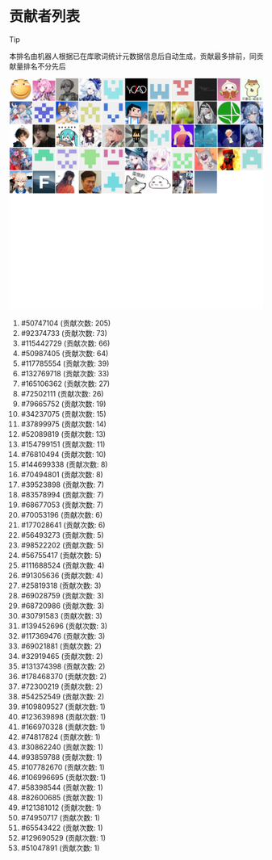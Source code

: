 # 贡献者列表

> [!TIP]
> 本排名由机器人根据已在库歌词统计元数据信息后自动生成，贡献最多排前，同贡献量排名不分先后

![贡献者头像画廊](./CONTRIBUTORS.svg)

1. #50747104 (贡献次数: 205)
2. #92374733 (贡献次数: 73)
3. #115442729 (贡献次数: 66)
4. #50987405 (贡献次数: 64)
5. #117785554 (贡献次数: 39)
6. #132769718 (贡献次数: 33)
7. #165106362 (贡献次数: 27)
8. #72502111 (贡献次数: 26)
9. #79665752 (贡献次数: 19)
10. #34237075 (贡献次数: 15)
11. #37899975 (贡献次数: 14)
12. #52089819 (贡献次数: 13)
13. #154799151 (贡献次数: 11)
14. #76810494 (贡献次数: 10)
15. #144699338 (贡献次数: 8)
16. #70494801 (贡献次数: 8)
17. #39523898 (贡献次数: 7)
18. #83578994 (贡献次数: 7)
19. #68677053 (贡献次数: 7)
20. #70053196 (贡献次数: 6)
21. #177028641 (贡献次数: 6)
22. #56493273 (贡献次数: 5)
23. #98522202 (贡献次数: 5)
24. #56755417 (贡献次数: 5)
25. #111688524 (贡献次数: 4)
26. #91305636 (贡献次数: 4)
27. #25819318 (贡献次数: 3)
28. #69028759 (贡献次数: 3)
29. #68720986 (贡献次数: 3)
30. #30791583 (贡献次数: 3)
31. #139452696 (贡献次数: 3)
32. #117369476 (贡献次数: 3)
33. #69021881 (贡献次数: 2)
34. #32919465 (贡献次数: 2)
35. #131374398 (贡献次数: 2)
36. #178468370 (贡献次数: 2)
37. #72300219 (贡献次数: 2)
38. #54252549 (贡献次数: 2)
39. #109809527 (贡献次数: 1)
40. #123639898 (贡献次数: 1)
41. #166970328 (贡献次数: 1)
42. #74817824 (贡献次数: 1)
43. #30862240 (贡献次数: 1)
44. #93859788 (贡献次数: 1)
45. #107782670 (贡献次数: 1)
46. #106996695 (贡献次数: 1)
47. #58398544 (贡献次数: 1)
48. #82600685 (贡献次数: 1)
49. #121381012 (贡献次数: 1)
50. #74950717 (贡献次数: 1)
51. #65543422 (贡献次数: 1)
52. #129690529 (贡献次数: 1)
53. #51047891 (贡献次数: 1)
